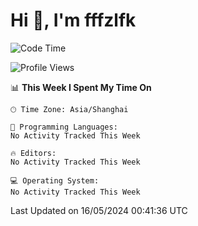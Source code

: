 # Hi 👋, I'm fffzlfk

<!--START_SECTION:waka-->
![Code Time](http://img.shields.io/badge/Code%20Time-700%20hrs%2029%20mins-blue)

![Profile Views](http://img.shields.io/badge/Profile%20Views-0-blue)

📊 **This Week I Spent My Time On** 

```text
🕑︎ Time Zone: Asia/Shanghai

💬 Programming Languages: 
No Activity Tracked This Week

🔥 Editors: 
No Activity Tracked This Week

💻 Operating System: 
No Activity Tracked This Week
```


 Last Updated on 16/05/2024 00:41:36 UTC
<!--END_SECTION:waka-->
